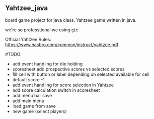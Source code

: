 ## Yahtzee_java

board game project for java class. Yahtzee game written in java.

we're so professtional we using `git`

Official Yahtzee Rules:
https://www.hasbro.com/common/instruct/yahtzee.pdf

#TODO

- add event handling for die holding
- scoresheet add prospective scores vs selected scores
- fill cell with button or label depending on selected available for cell
- default score -1
- add event handling for score selection in Yahtzee
- add score calculation switch in scoresheet
- add menu bar save
- add main menu
- load game from save
- new game (select players)
